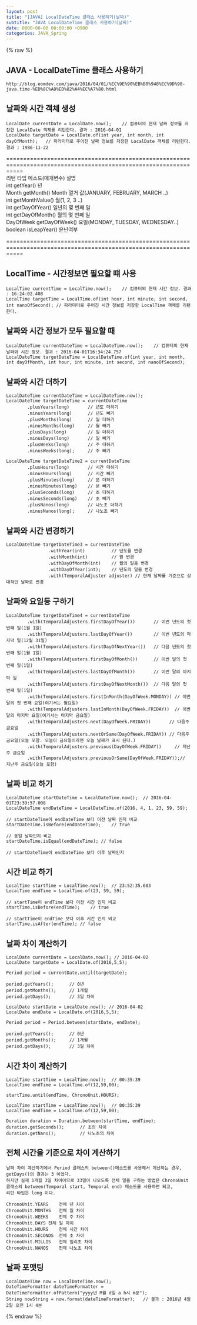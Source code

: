 ```yaml
---  
layout: post  
title: "[JAVA] LocalDateTime 클래스 사용하기(날짜)"  
subtitle: "JAVA LocalDateTime 클래스 사용하기(날짜)"  
date: 0000-00-00 00:00:00 +0900  
categories: JAVA_Spring  
---  
```

{% raw %}  
## JAVA - LocalDateTime 클래스 사용하기  
	http://blog.eomdev.com/java/2016/04/01/%EC%9E%90%EB%B0%948%EC%9D%98-java.time-%ED%8C%A8%ED%82%A4%EC%A7%80.html  
  
## 날짜와 시간 객체 생성  
  
	LocalDate currentDate = LocalDate.now();    // 컴퓨터의 현재 날짜 정보를 저장한 LocalDate 객체를 리턴한다. 결과 : 2016-04-01  
	LocalDate targetDate = LocalDate.of(int year, int month, int dayOfMonth);   // 파라미터로 주어진 날짜 정보를 저장한 LocalDate 객체를 리턴한다. 결과 : 1986-11-22  
  
=================================================================================================================  
리턴 타입	메소드(매개변수)		설명  
int			getYear()				년  
Month		getMonth()				Month 열거 값(JANUARY, FEBRUARY, MARCH ..)  
int			getMonthValue()			월(1, 2, 3 ..)  
int			getDayOfYear()			일년의 몇 번째 일  
int			getDayOfMonth()			월의 몇 번째 일  
DayOfWeek	getDayOfWeek()			요일(MONDAY, TUESDAY, WEDNESDAY..)  
boolean		isLeapYear()			윤년여부  
  
=================================================================================================================  
  
## LocalTime - 시간정보면 필요할 떄 사용  
	LocalTime currentTime = LocalTime.now();    // 컴퓨터의 현재 시간 정보. 결과 : 16:24:02.408  
	LocalTime targetTime = LocalTime.of(int hour, int minute, int second, int nanoOfSecond); // 파라미터로 주어진 시간 정보를 저장한 LocalTime 객체를 리턴한다.  
  
## 날짜와 시간 정보가 모두 필요할 때  
	LocalDateTime currentDateTime = LocalDateTime.now();    // 컴퓨터의 현재 날짜와 시간 정보. 결과 : 2016-04-01T16:34:24.757  
	LocalDateTime targetDateTime = LocalDateTime.of(int year, int month, int dayOfMonth, int hour, int minute, int second, int nanoOfSecond);  
  
## 날짜와 시간 더하기  
	LocalDateTime currentDateTime = LocalDateTime.now();  
	LocalDateTime targetDateTime = currentDateTime  
			.plusYears(long)       // 년도 더하기  
			.minusYears(long)      // 년도 빼기  
			.plusMonths(long)      // 월 더하기  
			.minusMonths(long)     // 월 빼기  
			.plusDays(long)        // 일 더하기  
			.minusDays(long)       // 일 빼기  
			.plusWeeks(long)       // 주 더하기  
			.minusWeeks(long);     // 주 빼기  
  
	LocalDateTime targetDateTime2 = currentDateTime  
			.plusHours(long)       // 시간 더하기  
			.minusHours(long)      // 시간 빼기  
			.plusMinutes(long)     // 분 더하기  
			.minusMinutes(long)    // 분 빼기  
			.plusSeconds(long)     // 초 더하기  
			.minusSeconds(long)    // 초 빼기  
			.plusNanos(long)       // 나노초 더하기  
			.minusNanos(long);     // 나노초 빼기  
  
## 날짜와 시간 변경하기  
  
	LocalDateTime targetDateTime3 = currentDateTime  
					.withYear(int)          // 년도를 변경  
					.withMonth(int)         // 월 변경  
					.withDayOfMonth(int)    // 월의 일을 변경  
					.withDayOfYear(int);    // 년도의 일을 변경  
					.with(TemporalAdjuster adjuster) // 현재 날짜를 기준으로 상대적인 날짜로 변경  
  
## 날짜와 요일등 구하기  
  
	LocalDateTime targetDateTime4 = currentDateTime  
			.with(TemporalAdjusters.firstDayOfYear())       // 이번 년도의 첫 번째 일(1월 1일)  
			.with(TemporalAdjusters.lastDayOfYear())        // 이번 년도의 마지막 일(12월 31일)  
			.with(TemporalAdjusters.firstDayOfNextYear())   // 다음 년도의 첫 번째 일(1월 1일)  
			.with(TemporalAdjusters.firstDayOfMonth())      // 이번 달의 첫 번째 일(1일)  
			.with(TemporalAdjusters.lastDayOfMonth())       // 이번 달의 마지막 일  
			.with(TemporalAdjusters.firstDayOfNextMonth())  // 다음 달의 첫 번째 일(1일)  
			.with(TemporalAdjusters.firstInMonth(DayOfWeek.MONDAY)) // 이번 달의 첫 번째 요일(여기서는 월요일)  
			.with(TemporalAdjusters.lastInMonth(DayOfWeek.FRIDAY))  // 이번 달의 마지막 요일(여기서는 마지막 금요일)  
			.with(TemporalAdjusters.next(DayOfWeek.FRIDAY))       // 다음주 금요일  
			.with(TemporalAdjusters.nextOrSame(DayOfWeek.FRIDAY)) // 다음주 금요일(오늘 포함. 오늘이 금요일이라면 오늘 날짜가 표시 된다.)  
			.with(TemporalAdjusters.previous(DayOfWeek.FRIDAY))     // 지난주 금요일  
			.with(TemporalAdjusters.previousOrSame(DayOfWeek.FRIDAY));// 지난주 금요일(오늘 포함)  
  
## 날짜 비교 하기  
  
	LocalDateTime startDateTime = LocalDateTime.now();  // 2016-04-01T23:39:57.008  
	LocalDateTime endDateTime = LocalDateTime.of(2016, 4, 1, 23, 59, 59);  
  
	// startDateTime이 endDateTime 보다 이전 날짜 인지 비교  
	startDateTime.isBefore(endDateTime);    // true  
  
	// 동일 날짜인지 비교  
	startDateTime.isEqual(endDateTime); // false  
  
	// startDateTime이 endDateTime 보다 이후 날짜인지  
  
## 시간 비교 하기  
  
	LocalTime startTime = LocalTime.now();  // 23:52:35.603  
	LocalTime endTime = LocalTime.of(23, 59, 59);  
  
	// startTime이 endTime 보다 이전 시간 인지 비교  
	startTime.isBefore(endTime);    // true  
  
	// startTime이 endTime 보다 이후 시간 인지 비교  
	startTime.isAfter(endTime); // false  
  
## 날짜 차이 계산하기  
  
	LocalDate currentDate = LocalDate.now(); // 2016-04-02  
	LocalDate targetDate = LocalDate.of(2016,5,5);  
  
	Period period = currentDate.until(targetDate);  
  
	period.getYears();      // 0년  
	period.getMonths();     // 1개월  
	period.getDays();       // 3일 차이  
  
	LocalDate startDate = LocalDate.now(); // 2016-04-02  
	LocalDate endDate = LocalDate.of(2016,5,5);  
  
	Period period = Period.between(startDate, endDate);  
  
	period.getYears();      // 0년  
	period.getMonths();     // 1개월  
	period.getDays();       // 3일 차이  
  
## 시간 차이 계산하기  
	LocalTime startTime = LocalTime.now();  // 00:35:39  
	LocalTime endTime = LocalTime.of(12,59,00);  
  
	startTime.until(endTime, ChronoUnit.HOURS);  
  
	LocalTime startTime = LocalTime.now();  // 00:35:39  
	LocalTime endTime = LocalTime.of(12,59,00);  
  
	Duration duration = Duration.between(startTime, endTime);  
	duration.getSeconds();      // 초의 차이  
	duration.getNano();         // 나노초의 차이  
  
## 전체 시간을 기준으로 차이 계산하기  
  
	날짜 차이 계산하기에서 Period 클래스의 between()메소드를 사용해서 계산하는 경우, getDays()의 결과는 3 이었다.  
	하지만 실제 1개월 3일 차이이므로 33일이 나오도록 전체 일을 구하는 방법은 ChronoUnit 클래스의 between(Temporal start, Temporal end) 메소드를 사용하면 되고,  
	리턴 타입은 long 이다.  
  
	ChronoUnit.YEARS	전체 년 차이  
	ChronoUnit.MONTHS	전체 월 차이  
	ChronoUnit.WEEKS	전체 주 차이  
	ChronoUnit.DAYS	전체 일 차이  
	ChronoUnit.HOURS	전체 시간 차이  
	ChronoUnit.SECONDS	전체 초 차이  
	ChronoUnit.MILLIS	전체 밀리초 차이  
	ChronoUnit.NANOS	전체 나노초 차이  
  
## 날짜 포맷팅  
  
	LocalDateTime now = LocalDateTime.now();  
	DateTimeFormatter dateTimeFormatter = DateTimeFormatter.ofPattern("yyyy년 M월 d일 a h시 m분");  
	String nowString = now.format(dateTimeFormatter);   // 결과 : 2016년 4월 2일 오전 1시 4분  
{% endraw %}